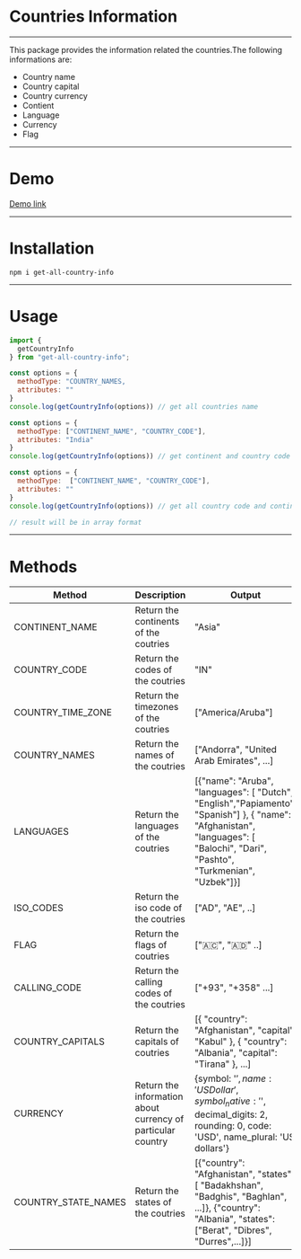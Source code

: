 # Countries Information
---
This package provides the information related the countries.The following informations are:
* Country name
* Country capital
* Country currency
* Contient
* Language
* Currency
* Flag

---
# Demo
[Demo link](https://stackblitz.com/edit/react-ha9uel)

---

# Installation
`npm i get-all-country-info`

---
# Usage
```javascript
import {
  getCountryInfo
} from "get-all-country-info";

const options = {
  methodType: "COUNTRY_NAMES,
  attributes: ""
}
console.log(getCountryInfo(options)) // get all countries name

const options = {
  methodType: ["CONTINENT_NAME", "COUNTRY_CODE"],
  attributes: "India"
}
console.log(getCountryInfo(options)) // get continent and country code of the country

const options = {
  methodType:  ["CONTINENT_NAME", "COUNTRY_CODE"],
  attributes: ""
}
console.log(getCountryInfo(options)) // get all country code and continent name for all countries

// result will be in array format
```
---
# Methods
| Method | Description | Output
| --- | --- | --- |
| CONTINENT_NAME | Return the continents of the coutries | "Asia" |
| COUNTRY_CODE | Return the codes of the coutries | "IN" |
| COUNTRY_TIME_ZONE | Return the timezones of the coutries | ["America/Aruba"] |
| COUNTRY_NAMES | Return the names of the coutries | ["Andorra", "United Arab Emirates", ...] |
| LANGUAGES | Return the languages of the coutries | [{"name": "Aruba", "languages": [ "Dutch", "English","Papiamento", "Spanish"] }, { "name": "Afghanistan", "languages": [ "Balochi", "Dari", "Pashto", "Turkmenian", "Uzbek"]}] |
| ISO_CODES | Return the iso code of the coutries | ["AD", "AE", ..] |
| FLAG | Return the flags of coutries | ["🇦🇨", "🇦🇩" ..] |
| CALLING_CODE | Return the calling codes of the coutries | ["+93", "+358" ...] |
| COUNTRY_CAPITALS | Return the capitals of coutries |[{ "country": "Afghanistan", "capital": "Kabul" }, { "country": "Albania", "capital": "Tirana" }, ...] |
| CURRENCY | Return the information about currency of particular country | {symbol: '$', name: 'US Dollar', symbol_native: '$', decimal_digits: 2, rounding: 0, code: 'USD', name_plural: 'US dollars'} |
| COUNTRY_STATE_NAMES | Return the states of the coutries | [{"country": "Afghanistan", "states": [ "Badakhshan", "Badghis", "Baghlan", ...]}, {"country": "Albania", "states": ["Berat", "Dibres", "Durres",...]}] |
